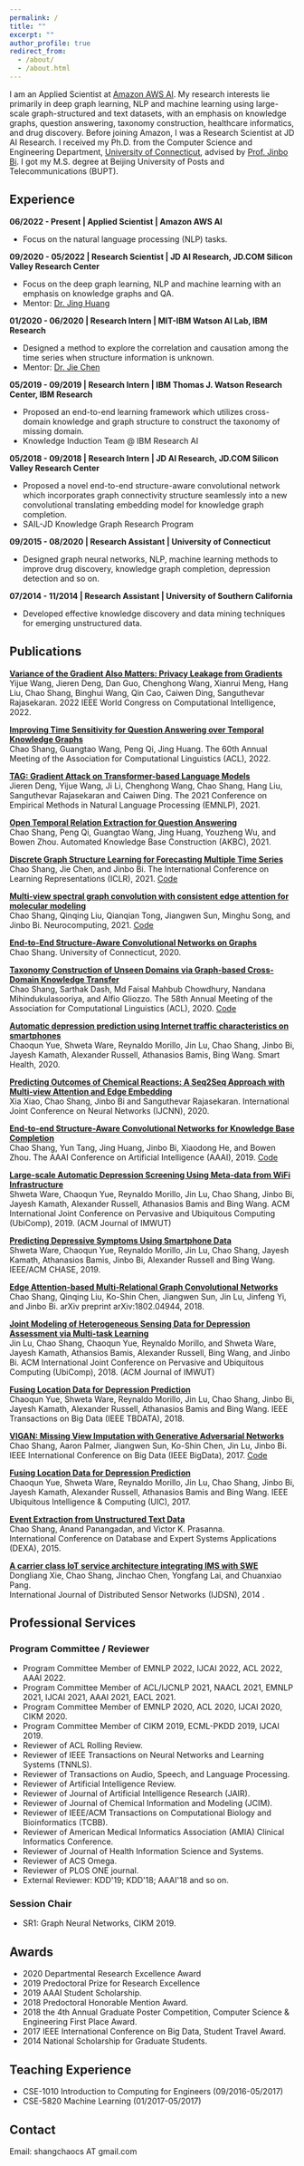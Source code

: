 ```yaml
---
permalink: /
title: ""
excerpt: ""
author_profile: true
redirect_from: 
  - /about/
  - /about.html
---
```

I am an Applied Scientist at [Amazon AWS AI](https://www.amazon.science/). 
My research interests lie primarily in deep graph learning, NLP and machine learning using large-scale graph-structured and text datasets, with an emphasis on knowledge graphs, question answering, taxonomy construction, healthcare informatics, and drug discovery. 
Before joining Amazon, I was a Research Scientist at JD AI Research. I received my Ph.D. from the Computer Science and Engineering Department, [University of Connecticut](https://uconn.edu/), advised by [Prof. Jinbo Bi](http://www.engr.uconn.edu/~jinbo/). I got my M.S. degree at Beijing University of Posts and Telecommunications (BUPT). 
<!--
I also have spent some time interning in MIT-IBM Watson AI Lab, IBM Thomas J. Watson Research Center, JD AI Research and University of Southern California.
-->

## Experience
**06/2022 - Present | Applied Scientist | Amazon AWS AI**
* Focus on the natural language processing (NLP) tasks.

**09/2020 - 05/2022 | Research Scientist | JD AI Research, JD.COM Silicon Valley Research Center**
* Focus on the deep graph learning, NLP and machine learning with an emphasis on knowledge graphs and QA.
* Mentor: [Dr. Jing Huang](https://scholar.google.com/citations?user=ocPXoIkAAAAJ&hl=en)

**01/2020 - 06/2020 | Research Intern | MIT-IBM Watson AI Lab, IBM Research**
* Designed a method to explore the correlation and causation among the time series when structure information is unknown.
* Mentor: [Dr. Jie Chen](https://jiechenjiechen.github.io/)

**05/2019 - 09/2019 | Research Intern | IBM Thomas J. Watson Research Center, IBM Research**
* Proposed an end-to-end learning framework which utilizes cross-domain knowledge and graph structure to construct the
taxonomy of missing domain.
* Knowledge Induction Team @ IBM Research AI


**05/2018 - 09/2018 | Research Intern | JD AI Research, JD.COM Silicon Valley Research Center**
* Proposed a novel end-to-end structure-aware convolutional network which incorporates graph connectivity structure seamlessly into a new convolutional translating embedding model for knowledge graph completion.
* SAIL-JD Knowledge Graph Research Program

**09/2015 - 08/2020 | Research Assistant | University of Connecticut**
* Designed graph neural networks, NLP, machine learning methods to improve drug discovery, knowledge graph completion, depression detection and so on. 

**07/2014 - 11/2014 | Research Assistant | University of Southern California**  
* Developed effective knowledge discovery and data mining techniques for emerging unstructured data. 

<!--

* Designed an architecture for QA on temporal knowledge graph to explore the temporal order and temporal expressions.
* Proposed an open temporal relation extraction approach to understand the nuanced difference in textual expressions.
* Designed the graph-based approach for the multi-hop question answering task. 
* Proposed GTS model to learn the graph structure simultaneously with the graph neural network for enhancing the
performance of traffic forecasting and electricity demand forecasting. 
* Designed a soft-clustering based graph neural network which not only incorporates connectivity structure into the
embedding space but also transfers cross-domain knowledge via graph-based message passing. 
* Constructed various graph convolutional networks on graphs for node embedding and graph embedding. 
* Designed Generative Adversarial Networks (GANs) models on domain mappings, missing imputation, etc. 
* Implemented script codes to extract the patterns, relevant terms and its associated parameters.
**09/2020 - Present| Research Scientist | JD AI Research, JD.COM Silicon Valley Research Center**
**01/2020 - 06/2020 | Research Intern | MIT-IBM Watson AI Lab, IBM Research**
* Graph Structure Learning for Multivariate Time Series data.
**05/2019 - 09/2019 | Research Intern | IBM Thomas J. Watson Research Center, IBM Research**
* Developed machine learning methods for knowledge induction in deep domains involving human experts and semantic analysis of documents.
* Proposed a graph-based end-to-end learning framework to construct the taxonomy of missing domain.
**09/2015 - 08/2020 | Research Assistant | University of Connecticut**
* Designed deep learning, machine learning methods to improve drug discovery & precision medicine. 
* Constructed the graph convolutional networks on graphs for node embedding and graph embedding.
* Created various Generative Adversarial Networks (GANs) models on domain mappings, missing imputation, etc.
* Developed multi-view and multi-task algorithms that automatically detect disorder problems using daily living datasets.
**05/2018 - 09/2018 | Research Intern | JD AI Research, JD.COM Silicon Valley Research Center**
* [SAIL-JD Knowledge Graph Research Program](https://airesearch.stanford.edu/research/knowledge_graph)  
* Proposed a novel end-to-end structure-aware convolutional network which incorporates graph connectivity structure seamlessly into a new convolutional translating embedding model for knowledge graph completion. 
* Designed a new graph convolutional model utilizing knowledge graph structure, node attributes and relation types.
* Gained about 10% relative improvement over the state-of-the-art method, and published a KG completion framework.
**07/2014 - 11/2014 | Research Assistant | University of Southern California**  
* Developed effective knowledge discovery and data mining techniques for emerging unstructured data. 
* Implemented script codes to extract the patterns, relevant terms and its associated parameters.
-->

<!--
**05/2017 - 09/2017 | Research Assistant  | Yale University**
* Designed prominent machine learning methods, especially deep learning, for the early stage of drug design.
* Designed the molecular graph convolutional networks for learning molecular representations from undirected graphs.
* Extended Recurrent Neural Networks and Autoencoder models for SMILES strings, to learn sensible chemical rules and generate synthesizable molecules encoded as text sequences.
**07/2014 - 11/2014 | Research Assistant | University of Southern California**  
* [Data Science Laboratory](http://dslab.usc.edu/)
* Developed effective knowledge discovery and data mining techniques for emerging unstructured data. 
* Implemented script codes to extract the patterns, relevant terms and its associated parameters.
**03/2015 - 08/2015 | Research Intern | Institute of Automation, Chinese Academy of Sciences** 
* Built a high-performance computing platform on GPUs to accelerate deep learning research.
* Constructed deep learning models to extract image features.
**09/2012 - 03/2015 | Research Assistant | Beijing University of Posts and Telecommunications** 
* Analyzed the limitations of Wireless Sensor Network, Information Centric Networking, etc. 
* Design and simulate effective congestion control and scheduling algorithms.
others
* [Data Science Laboratory](http://dslab.usc.edu/)
* [Knowledge Induction Team](https://researcher.watson.ibm.com/researcher/view_group.php?id=7140) @ IBM Research AI
-->

## Publications
__[Variance of the Gradient Also Matters: Privacy Leakage from Gradients](https://chaoshangcs.github.io)__  
Yijue Wang, Jieren Deng, Dan Guo, Chenghong Wang, Xianrui Meng, Hang Liu, Chao Shang, Binghui Wang, Qin Cao, Caiwen Ding, Sanguthevar Rajasekaran. 
2022 IEEE World Congress on Computational Intelligence, 2022.

__[Improving Time Sensitivity for Question Answering over Temporal Knowledge Graphs](https://arxiv.org/pdf/2203.00255.pdf)__  
Chao Shang, Guangtao Wang, Peng Qi, Jing Huang.
The 60th Annual Meeting of the Association for Computational Linguistics (ACL), 2022.

__[TAG: Gradient Attack on Transformer-based Language Models](https://aclanthology.org/2021.findings-emnlp.305.pdf)__   
Jieren Deng, Yijue Wang, Ji Li, Chenghong Wang, Chao Shang, Hang Liu, Sanguthevar Rajasekaran and Caiwen Ding.
The 2021 Conference on Empirical Methods in Natural Language Processing (EMNLP), 2021.

__[Open Temporal Relation Extraction for Question Answering](https://openreview.net/pdf?id=li-3nHhT0xc)__   
Chao Shang, Peng Qi, Guangtao Wang, Jing Huang, Youzheng Wu, and Bowen Zhou.
Automated Knowledge Base Construction (AKBC), 2021.

__[Discrete Graph Structure Learning for Forecasting Multiple Time Series](https://openreview.net/pdf?id=WEHSlH5mOk)__  
Chao Shang, Jie Chen, and Jinbo Bi. 
The International Conference on Learning Representations (ICLR), 2021. [Code](https://github.com/chaoshangcs/GTS)

__[Multi-view spectral graph convolution with consistent edge attention for molecular modeling](https://www.sciencedirect.com/science/article/pii/S092523122100271X?casa_token=YMTYmubwcM8AAAAA:6amGUUDcGk4bdzTlgZwt9GVGa5PTtQYEpfYDihzv4Fmwlq_bw9SLAItpqQVMFMwLIYy4D66MDMM)__  
Chao Shang, Qinqing Liu, Qianqian Tong, Jiangwen Sun, Minghu Song, and Jinbo Bi. 
Neurocomputing, 2021.  [Code](https://github.com/Luckick/EAGCN)

__[End-to-End Structure-Aware Convolutional Networks on Graphs](https://opencommons.uconn.edu/dissertations/2555/)__  
Chao Shang. University of Connecticut, 2020.

__[Taxonomy Construction of Unseen Domains via Graph-based Cross-Domain Knowledge Transfer](https://www.aclweb.org/anthology/2020.acl-main.199.pdf)__  
Chao Shang, Sarthak Dash, Md Faisal Mahbub Chowdhury, Nandana Mihindukulasooriya, and Alfio Gliozzo. 
The 58th Annual Meeting of the Association for Computational Linguistics (ACL), 2020. [Code](https://github.com/IBM/gnn-taxo-construction)

__[Automatic depression prediction using Internet traffic characteristics on smartphones](https://www.sciencedirect.com/science/article/abs/pii/S2352648320300295)__  
Chaoqun Yue, Shweta Ware, Reynaldo Morillo, Jin Lu, Chao Shang, Jinbo Bi, Jayesh Kamath, Alexander Russell, Athanasios Bamis, Bing Wang.
Smart Health, 2020.

__[Predicting Outcomes of Chemical Reactions: A Seq2Seq Approach with Multi-view Attention and Edge Embedding](https://chaoshangcs.com/)__  
Xia Xiao, Chao Shang, Jinbo Bi and Sanguthevar Rajasekaran.
International Joint Conference on Neural Networks (IJCNN), 2020.

__[End-to-end Structure-Aware Convolutional Networks for Knowledge Base Completion](https://arxiv.org/pdf/1811.04441.pdf)__  
Chao Shang, Yun Tang, Jing Huang, Jinbo Bi, Xiaodong He, and Bowen Zhou. 
The AAAI Conference on Artificial Intelligence (AAAI), 2019. [Code](https://github.com/JD-AI-Research-Silicon-Valley/SACN)
<!-- (acceptance rate of 16.2%) -->

__[Large-scale Automatic Depression Screening Using Meta-data from WiFi Infrastructure](https://dl.acm.org/citation.cfm?id=3287073)__  
Shweta Ware, Chaoqun Yue, Reynaldo Morillo, Jin Lu, Chao Shang, Jinbo Bi, Jayesh Kamath, Alexander Russell, Athanasios Bamis and Bing Wang.
ACM International Joint Conference on Pervasive and Ubiquitous Computing (UbiComp), 2019. (ACM Journal of IMWUT)

__[Predicting Depressive Symptoms Using Smartphone Data](https://www.sciencedirect.com/science/article/pii/S2352648319300571)__  
Shweta Ware, Chaoqun Yue, Reynaldo Morillo, Jin Lu, Chao Shang,  Jayesh Kamath,  Athanasios Bamis, Jinbo Bi, Alexander Russell and Bing Wang.
IEEE/ACM CHASE, 2019.

__[Edge Attention-based Multi-Relational Graph Convolutional Networks](https://arxiv.org/pdf/1802.04944v1.pdf)__  
Chao Shang, Qinqing Liu, Ko-Shin Chen, Jiangwen Sun, Jin Lu, Jinfeng Yi, and Jinbo Bi. 
arXiv preprint arXiv:1802.04944, 2018.  

__[Joint Modeling of Heterogeneous Sensing Data for Depression Assessment via Multi-task Learning](https://dl.acm.org/citation.cfm?id=3191753)__  
Jin Lu, Chao Shang, Chaoqun Yue, Reynaldo Morillo, and Shweta Ware, Jayesh Kamath, Athansios Bamis, Alexander Russell, Bing Wang, and Jinbo Bi. 
ACM International Joint Conference on Pervasive and Ubiquitous Computing (UbiComp), 2018. (ACM Journal of IMWUT)

__[Fusing Location Data for Depression Prediction](https://ieeexplore.ieee.org/xpl/RecentIssue.jsp?punumber=6687317)__  
Chaoqun Yue, Shweta Ware, Reynaldo Morillo, Jin Lu, Chao Shang, Jinbo Bi, Jayesh Kamath, Alexander Russell, Athanasios Bamis and Bing Wang.
IEEE Transactions on Big Data (IEEE TBDATA), 2018.

__[VIGAN: Missing View Imputation with Generative Adversarial Networks](http://ieeexplore.ieee.org/stamp/stamp.jsp?arnumber=8257992)__  
Chao Shang, Aaron Palmer, Jiangwen Sun, Ko-Shin Chen, Jin Lu, Jinbo Bi.    
IEEE International Conference on Big Data (IEEE BigData), 2017.  [Code](https://github.com/chaoshangcs/VIGAN)
<!-- (acceptance rate of 18%) -->

__[Fusing Location Data for Depression Prediction](https://ieeexplore.ieee.org/document/8397515)__  
Chaoqun Yue, Shweta Ware, Reynaldo Morillo, Jin Lu, Chao Shang, Jinbo Bi, Jayesh Kamath, Alexander Russell, Athanasios Bamis and Bing Wang.
IEEE Ubiquitous Intelligence & Computing (UIC), 2017.

__[Event Extraction from Unstructured Text Data](https://link.springer.com/chapter/10.1007/978-3-319-22849-5_38)__  
Chao Shang, Anand Panangadan, and Victor K. Prasanna.   
International Conference on Database and Expert Systems Applications (DEXA), 2015.

__[A carrier class IoT service architecture integrating IMS with SWE](http://journals.sagepub.com/doi/full/10.1155/2014/930472)__  
Dongliang Xie, Chao Shang, Jinchao Chen, Yongfang Lai, and Chuanxiao Pang.   
International Journal of Distributed Sensor Networks (IJDSN), 2014	.

## Professional Services

### Program Committee / Reviewer
* Program Committee Member of EMNLP 2022, IJCAI 2022, ACL 2022, AAAI 2022.
* Program Committee Member of ACL/IJCNLP 2021, NAACL 2021, EMNLP 2021, IJCAI 2021, AAAI 2021, EACL 2021.
* Program Committee Member of EMNLP 2020, ACL 2020, IJCAI 2020, CIKM 2020.
* Program Committee Member of CIKM 2019, ECML-PKDD 2019, IJCAI 2019.
* Reviewer of ACL Rolling Review.
* Reviewer of IEEE Transactions on Neural Networks and Learning Systems (TNNLS).
* Reviewer of Transactions on Audio, Speech, and Language Processing.
* Reviewer of Artificial Intelligence Review.
* Reviewer of Journal of Artificial Intelligence Research (JAIR).
* Reviewer of Journal of Chemical Information and Modeling (JCIM).
* Reviewer of IEEE/ACM Transactions on Computational Biology and Bioinformatics (TCBB).
* Reviewer of American Medical Informatics Association (AMIA) Clinical Informatics Conference. 
* Reviewer of Journal of Health Information Science and Systems.
* Reviewer of ACS Omega.
* Reviewer of PLOS ONE journal.
* External Reviewer: KDD'19; KDD'18; AAAI'18 and so on.

### Session Chair
* SR1: Graph Neural Networks, CIKM 2019.

## Awards
* 2020 Departmental Research Excellence Award
* 2019 Predoctoral Prize for Research Excellence
* 2019 AAAI Student Scholarship.
* 2018 Predoctoral Honorable Mention Award.
* 2018 the 4th Annual Graduate Poster Competition, Computer Science & Engineering First Place Award.
* 2017 IEEE International Conference on Big Data, Student Travel Award.
* 2014 National Scholarship for Graduate Students.

## Teaching Experience
* CSE-1010 Introduction to Computing for Engineers (09/2016-05/2017)
* CSE-5820 Machine Learning (01/2017-05/2017)


## Contact
Email: shangchaocs AT gmail.com 

<!--
## X Machine Learning(XML) Group
[The X Machine Learning (XML) group](https://xmachinelearning.github.io/) focuses on machine learning and deep learning algorithms for solving problems involving data with special structure, with an emphasis on healthcare informatics and bioinformatics. 
* Program Committee Member of IJCAI 2022.
* Program Committee Member of ACL 2022.
* Program Committee Member of AAAI 2022.
* Program Committee Member of ACL/IJCNLP 2021
* Program Committee Member of NAACL 2021.
* Program Committee Member of EMNLP 2021.
* Program Committee Member of IJCAI 2021.
* Program Committee Member of AAAI 2021.
* Program Committee Member of EACL 2021.
* Program Committee Member of EMNLP 2020.
* Program Committee Member of ACL 2020.
* Program Committee Member of IJCAI 2020.
* Program Committee Member of CIKM 2020.
* Program Committee Member of CIKM 2019.
* Program Committee Member of ECML-PKDD 2019.
* Program Committee Member of IJCAI 2019. 
-->


<!--
I am a research scientist at [JD AI Research](https://air.jd.com/), [JD.COM](https://corporate.jd.com/home).
I received my Ph.D. from the Computer Science and Engineering Department, [University of Connecticut](https://uconn.edu/), advised by [Prof. Jinbo Bi](http://www.engr.uconn.edu/~jinbo/). I got my M.S. degree at Beijing University of Posts and Telecommunications (BUPT). I also have spent some time interning in [University of Southern California](https://www.usc.edu/) (2014), [JD AI Research](http://air.jd.com/) (2018), [IBM Thomas J. Watson Research Center](http://research.ibm.com/labs/watson/) (2019) and [MIT-IBM Watson AI Lab](https://mitibmwatsonailab.mit.edu/) (2020).
I had the opportunity to work with [Prof. Fei Wang](https://sites.google.com/site/feiwang03/), [Prof. Viktor K. Prasanna](http://halcyon.usc.edu/~pk/prasannawebsite/), [Dr. Jing Huang](https://scholar.google.com/citations?user=ocPXoIkAAAAJ&hl=en) and [Dr. Jie Chen](https://jiechenjiechen.github.io/). 
[Chinese Academic of Science](http://english.ia.cas.cn/) (2015),
My primary research interests are in deep graph learning and machine learning using large-scale graph structured datasets, with an emphasis on knowledge graphs, healthcare informatics and cheminformatics. 
* Focus on the deep graph learning, NLP and machine learning with an emphasis on knowledge graphs and QA.
* Designed an architecture for QA on temporal knowledge graph to explore the temporal order and temporal expressions.
* Proposed an open temporal relation extraction approach to understand the nuanced difference in textual expressions that
indicate different temporal relations.
* Designed the graph-based approach for the multi-hop question answering task.
* Proposed a product matching system to determine whether two representations from
different domains refer to the same product entity. 
* Mentor: [Dr. Jing Huang](https://scholar.google.com/citations?user=ocPXoIkAAAAJ&hl=en)
-->




